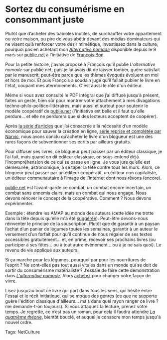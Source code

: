 # Sortez du consumérisme en consommant juste

Plutôt que d’acheter des babioles inutiles, de surchauffer votre appartement ou votre maison, ou pire de vous abêtir devant des médias dominateurs qui ne visent qu’à renforcer votre désir mimétique, investissez dans la culture, pourquoi pas en achetant mon [*Alternative nomade*](http://blog.tcrouzet.com/alternative-nomade/) disponible depuis le 9 mars sur [publie.net](http://www.publie.net/tnc/spip.php?article314) à l’initiative de [François Bon](http://www.tierslivre.net/).

Pour la petite histoire, j'avais proposé à François qu'il publie *L'alternative nomade* sur publie.net, puis je lui avais dit de laisser tomber, guère satisfait par le manuscrit, peut-être parce que les thèmes évoqués évoluent en moi et hors de moi. Et puis François a soudain jugé qu'il fallait publier le livre en l'état, coupant mes atermoiements. C'est aussi le rôle d'un éditeur.

Même si vous avez consulté le PDF intégral que j’ai diffusé jusqu’à présent, faites un geste, bien sûr pour montrer votre attachement à mes divagations techno-philo-politico-littéraires, mais aussi et surtout pour soutenir le modèle coopératif de [publie.net](http://www.publie.net) (l'initiative est belle et il faut qu'elle perdure... et elle ne perdurera que si des lecteurs acceptent de coopérer).

Après [la série d’articles](http://blog.tcrouzet.com/tag/blogs/) que j’ai consacrée à la nécessité d’un modèle économique pour sauver la création en ligne, [série reprise et complétée par Narvic](http://novovision.fr/?Auteur-en-ligne-un-projet-insense), nous avons conclu qu’acheter le livre d'un blogueur est une des rares façons de subventionner ses écrits par ailleurs gratuits.

Pour diffuser ses livres, ce blogueur peut passer par un éditeur classique, je l’ai fait, mais quand on dit éditeur classique, on sous-entend déjà l’incompréhension de ce qui se passe en ligne. Je vous jure qu’elle est démesurée, astronomique, à se taper la tête contre tous les murs. Alors, ce blogueur peut passer par un éditeur coopératif, un éditeur non capitaliste, un éditeur communautaire à l’image de l’Internet dont nous rêvons (encore).

[publie.net](http://www.publie.net) est l’avant-garde ce combat, un combat encore incertain, un combat sans ennemis clairs, mais un combat qui nous engage. Nous devons rénover le concept de la coopérative. Comment ? Nous devons expérimenter.

Exemple : étendre les AMAP au monde des auteurs (cette idée me trotte dans la tête depuis qu'elle m'a été [suggérée](http://blog.tcrouzet.com/2010/03/01/billets-rares-et-payants/#comment-75420)). Peut-être devons-nous réinventer le principe de la souscription. Plutôt que de garantir à un paysan l’achat d’un panier de légumes toutes les semaines, garantir à un auteur le versement d’un forfait pour qu’il continue de nous régaler de ses textes accessibles gratuitement… et, en prime, recevoir ses prochains livres (ou participer à ses fêtes… ou à tout autre évènement… ou à je ne sais quoi). Le revenu de vie appliqué aux auteurs.

Si ça marche pour les légumes, pourquoi par pour les nourritures de l’esprit ? Ne sont-elles pas tout aussi vitales dans un monde qui se doit de sortir du consumérisme matérialiste ? J’essaie de faire cette démonstration dans [*L'alternative nomade*](http://blog.tcrouzet.com/alternative-nomade/). Alors [achetez](http://www.publie.net/tnc/spip.php?article314) pour changer votre façon de vivre.

Lisez jusqu’au bout ce livre qui part dans tous les sens, qui hésite entre l'essai et le récit initiatique, qui se moque des genres (ce que ne supporte guère l'édition classique d'ailleurs... mais dans quel rayon ranger ce livre ? me demande-t-on toujours). Si vous attaquez la lecture, prenez votre temps. Je regrette, ce n’est pas un roman, pour cela il faudra attendre [*La quatrième théorie*](http://blog.tcrouzet.com/la-quatrieme-theorie/), bientôt bouclé, et auquel je consacre mon temps jusqu'à nouvel ordre.

Tags: NetCulture